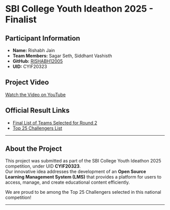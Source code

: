 # SBI College Youth Ideathon 2025 - Finalist

## Participant Information
- **Name:** Rishabh Jain
- **Team Members:** Sagar Seth, Siddhant Vashisth
- **GitHub:** [RISHABH12005](https://github.com/RISHABH12005)
- **UID:** CYIF20323

## Project Video
[Watch the Video on YouTube](https://www.youtube.com/watch?v=-Eb9HqYakSQ)

## Official Result Links
- [Final List of Teams Selected for Round 2](https://youthideathon.in/college-youth-ideathon-results/)
- [Top 25 Challengers List](https://youthideathon.in/college-youth-ideathon-top-25-challengers-results/)

---

## About the Project
This project was submitted as part of the SBI College Youth Ideathon 2025 competition, under UID **CYIF20323**.  
Our innovative idea addresses the development of an **Open Source Learning Management System (LMS)** that provides a platform for users to access, manage, and create educational content efficiently. 

We are proud to be among the Top 25 Challengers selected in this national competition!

---
